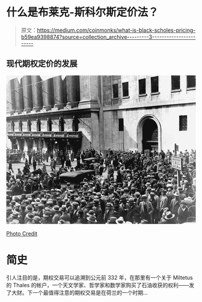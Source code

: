 # 什么是布莱克-斯科尔斯定价法？

> 原文：<https://medium.com/coinmonks/what-is-black-scholes-pricing-b59ea9398874?source=collection_archive---------3----------------------->

## 现代期权定价的发展

![](img/e8b486c706287d86f985389f4db61181.png)

[Photo Credit](https://iowaculture.gov/history/education/educator-resources/primary-source-sets/great-depression-and-herbert-hoover/crowds)

# 简史

引人注目的是，期权交易可以追溯到公元前 332 年，在那里有一个关于 Miltetus 的 Thales 的帐户，一个天文学家、哲学家和数学家购买了石油收获的权利——发了大财。下一个最值得注意的期权交易是在荷兰的一个时期…